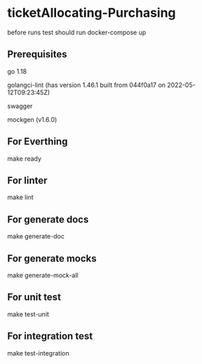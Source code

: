 # ticketAllocating-Purchasing
before runs test should run docker-compose up
## Prerequisites
go 1.18

golangci-lint (has version 1.46.1 built from 044f0a17 on 2022-05-12T09:23:45Z)

swagger

mockgen (v1.6.0)


## For Everthing
make ready

## For linter
make lint

## For generate docs
make generate-doc

## For generate mocks
make generate-mock-all

## For unit test
make test-unit

## For integration test
make test-integration